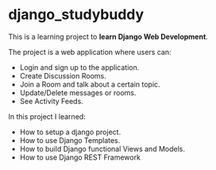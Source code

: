 # django_studybuddy

This is a learning project to **learn Django Web Development**.

The project is a web application where users can:
- Login and sign up to the application.
- Create Discussion Rooms.
- Join a Room and talk about a certain topic.
- Update/Delete messages or rooms.
- See Activity Feeds.

In this project I learned:
- How to setup a django project.
- How to use Django Templates.
- How to build Django functional Views and Models.
- How to use Django REST Framework

